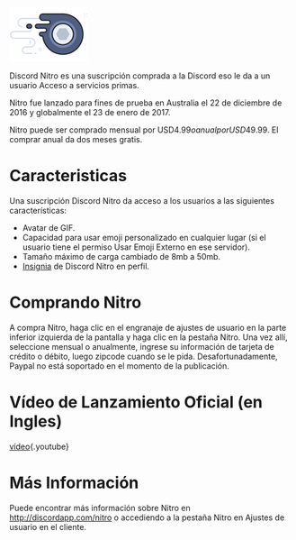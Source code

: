 <!-- TITLE: [ES] Nitro -->

![Insignia Nitro](/uploads/nitro/nitrobadge.png "Insignia Nitro")

Discord Nitro es una suscripción comprada a la Discord eso le da a un usuario Acceso a servicios primas.

Nitro fue lanzado para fines de prueba en Australia el 22 de diciembre de 2016 y globalmente el 23 de enero de 2017.

Nitro puede ser comprado mensual por USD$4.99 o anual por USD$49.99. El comprar anual da dos meses gratis.

# Caracteristicas
Una suscripción Discord Nitro da acceso a los usuarios a las siguientes características:

* Avatar de GIF.
* Capacidad para usar emoji personalizado en cualquier lugar (si el usuario tiene el permiso Usar Emoji Externo en ese servidor).
* Tamaño máximo de carga cambiado de 8mb a 50mb.
* [Insignia](/insignias) de Discord Nitro en perfil.

# Comprando Nitro
A compra Nitro, haga clic en el engranaje de ajustes de usuario en la parte inferior izquierda de la pantalla y haga clic en la pestaña Nitro. Una vez allí, seleccione mensual o anualmente, ingrese su información de tarjeta de crédito o débito, luego zipcode cuando se le pida. Desafortunadamente, Paypal no está soportado en el momento de la publicación.

# Vídeo de Lanzamiento Oficial (en Ingles)

[vídeo](https://www.youtube.com/watch?v=psIIWROIvtM){.youtube}


# Más Información
Puede encontrar más información sobre Nitro en http://discordapp.com/nitro o accediendo a la pestaña Nitro en Ajustes de usuario en el cliente.